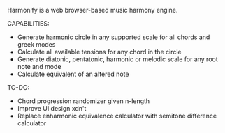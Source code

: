 Harmonify is a web browser-based music harmony engine.

CAPABILITIES: 
- Generate harmonic circle in any supported scale for all chords and greek modes
- Calculate all available tensions for any chord in the circle
- Generate diatonic, pentatonic, harmonic or melodic scale for any root note and mode
- Calculate equivalent of an altered note

TO-DO:
- Chord progression randomizer given n-length
- Improve UI design xdn't
- Replace enharmonic equivalence calculator with semitone difference calculator
